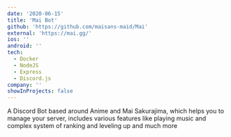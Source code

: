 ```yaml
---
date: '2020-06-15'
title: 'Mai Bot'
github: 'https://github.com/maisans-maid/Mai'
external: 'https://mai.gg/'
ios: ''
android: ''
tech:
  - Docker
  - NodeJS
  - Express
  - Discord.js
company: ''
showInProjects: false
---
```


A Discord Bot based around Anime and Mai Sakurajima, which helps you to manage your server, includes various features like playing music and complex system of ranking and leveling up and much more
